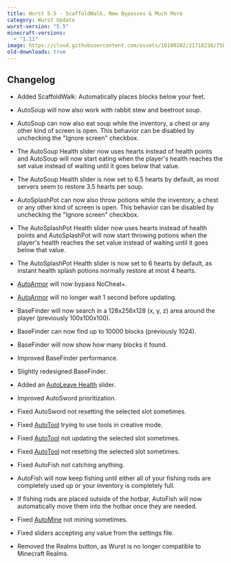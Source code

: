 ```yaml
---
title: Wurst 5.5 - ScaffoldWalk, New Bypasses & Much More
category: Wurst Update
wurst-version: "5.5"
minecraft-versions:
  - "1.11"
image: https://cloud.githubusercontent.com/assets/10100202/21718238/75b82a84-d416-11e6-8147-054d3114b994.jpg
old-downloads: true
---
```

## Changelog

- Added ScaffoldWalk: Automatically places blocks below your feet.

- AutoSoup will now also work with rabbit stew and beetroot soup.

- AutoSoup can now also eat soup while the inventory, a chest or any other kind of screen is open. This behavior can be disabled by unchecking the "Ignore screen" checkbox.

- The AutoSoup Health slider now uses hearts instead of health points and AutoSoup will now start eating when the player's health reaches the set value instead of waiting until it goes below that value.

- The AutoSoup Health slider is now set to 6.5 hearts by default, as most servers seem to restore 3.5 hearts per soup.

- AutoSplashPot can now also throw potions while the inventory, a chest or any other kind of screen is open. This behavior can be disabled by unchecking the "Ignore screen" checkbox.

- The AutoSplashPot Health slider now uses hearts instead of health points and AutoSplashPot will now start throwing potions when the player's health reaches the set value instead of waiting until it goes below that value.

- The AutoSplashPot Health slider is now set to 6 hearts by default, as instant health splash potions normally restore at most 4 hearts.

- [AutoArmor](https://wurst.wiki/autoarmor) will now bypass NoCheat+.

- [AutoArmor](https://wurst.wiki/autoarmor) will no longer wait 1 second before updating.

- BaseFinder will now search in a 128x256x128 (x, y, z) area around the player (previously 100x100x100).

- BaseFinder can now find up to 10000 blocks (previously 1024).

- BaseFinder will now show how many blocks it found.

- Improved BaseFinder performance.

- Slightly redesigned BaseFinder.

- Added an [AutoLeave Health](https://wurst.wiki/autoleave#health) slider.

- Improved AutoSword prioritization.

- Fixed AutoSword not resetting the selected slot sometimes.

- Fixed [AutoTool](https://wurst.wiki/autotool) trying to use tools in creative mode.

- Fixed [AutoTool](https://wurst.wiki/autotool) not updating the selected slot sometimes.

- Fixed [AutoTool](https://wurst.wiki/autotool) not resetting the selected slot sometimes.

- Fixed AutoFish not catching anything.

- AutoFish will now keep fishing until either all of your fishing rods are completely used up or your inventory is completely full.

- If fishing rods are placed outside of the hotbar, AutoFish will now automatically move them into the hotbar once they are needed.

- Fixed [AutoMine](https://wurst.wiki/automine) not mining sometimes.

- Fixed sliders accepting any value from the settings file.

- Removed the Realms button, as Wurst is no longer compatible to Minecraft Realms.
